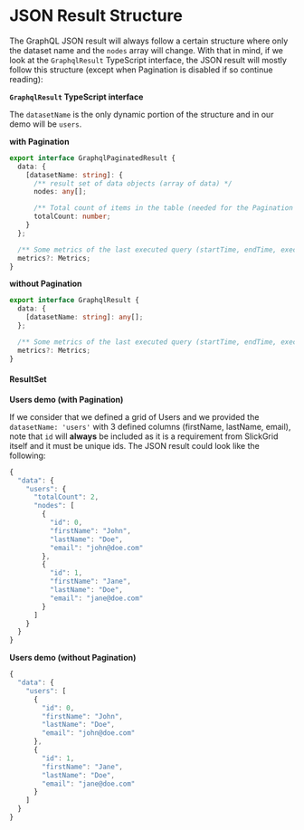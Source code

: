 # JSON Result Structure

The GraphQL JSON result will always follow a certain structure where only the dataset name and the `nodes` array will change. With that in mind, if we look at the `GraphqlResult` TypeScript interface, the JSON result will mostly follow this structure (except when Pagination is disabled if so continue reading):

**`GraphqlResult` TypeScript interface**

The `datasetName` is the only dynamic portion of the structure and in our demo will be `users`.

**with Pagination**

```ts
export interface GraphqlPaginatedResult {
  data: {
    [datasetName: string]: {
      /** result set of data objects (array of data) */
      nodes: any[];

      /** Total count of items in the table (needed for the Pagination to work) */
      totalCount: number; 
    }
  };

  /** Some metrics of the last executed query (startTime, endTime, executionTime, itemCount, totalItemCount) */
  metrics?: Metrics;
}
```

**without Pagination**

```ts
export interface GraphqlResult {
  data: {
    [datasetName: string]: any[];
  };

  /** Some metrics of the last executed query (startTime, endTime, executionTime, itemCount, totalItemCount) */
  metrics?: Metrics;
}
```

#### ResultSet

**Users demo (with Pagination)**

If we consider that we defined a grid of Users and we provided the `datasetName: 'users'` with 3 defined columns (firstName, lastName, email), note that `id` will **always** be included as it is a requirement from SlickGrid itself and it must be unique ids. The JSON result could look like the following:

```ts
{
  "data": {
    "users": {
      "totalCount": 2,
      "nodes": [
        {
          "id": 0,
          "firstName": "John",
          "lastName": "Doe",
          "email": "john@doe.com"
        },
        {
          "id": 1,
          "firstName": "Jane",
          "lastName": "Doe",
          "email": "jane@doe.com"
        }
      ]
    }
  }
}
```

**Users demo (without Pagination)**

```ts
{
  "data": {
    "users": [
      {
        "id": 0,
        "firstName": "John",
        "lastName": "Doe",
        "email": "john@doe.com"
      },
      {
        "id": 1,
        "firstName": "Jane",
        "lastName": "Doe",
        "email": "jane@doe.com"
      }
    ]
  }
}
```

